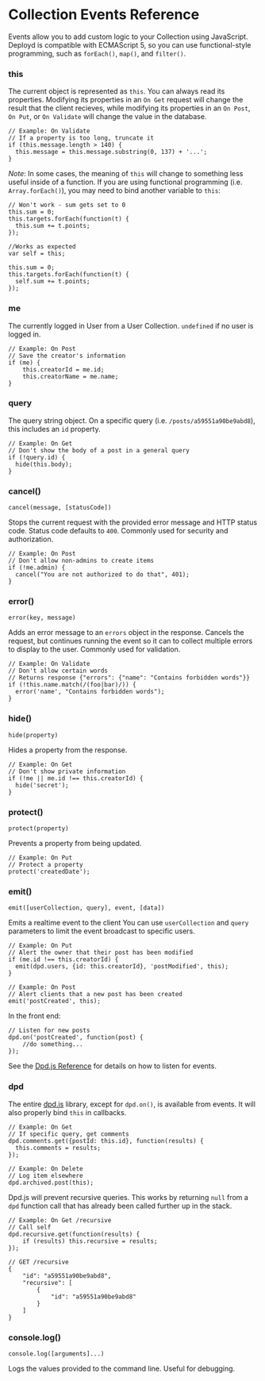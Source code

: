 # Collection Events Reference

Events allow you to add custom logic to your Collection using JavaScript. Deployd is compatible with ECMAScript 5, so you can use functional-style programming, such as `forEach()`, `map()`, and `filter()`.

### this

The current object is represented as `this`. You can always read its properties. Modifying its properties in an `On Get` request will change the result that the client recieves, while modifying its properties in an `On Post`, `On Put`, or `On Validate` will change the value in the database.

    // Example: On Validate
    // If a property is too long, truncate it
    if (this.message.length > 140) {
      this.message = this.message.substring(0, 137) + '...';
    }

*Note*: In some cases, the meaning of `this` will change to something less useful inside of a function. If you are using functional programming (i.e. `Array.forEach()`), you may need to bind another variable to `this`:

    // Won't work - sum gets set to 0
    this.sum = 0;
    this.targets.forEach(function(t) {
      this.sum += t.points;
    });
    
<!--seperate-->

    //Works as expected
    var self = this;

    this.sum = 0;
    this.targets.forEach(function(t) {
      self.sum += t.points;
    });

### me

The currently logged in User from a User Collection. `undefined` if no user is logged in.

    // Example: On Post
    // Save the creator's information
    if (me) {
        this.creatorId = me.id;
        this.creatorName = me.name;
    }
### query

The query string object. On a specific query (i.e. `/posts/a59551a90be9abd8`), this includes an `id` property.

    // Example: On Get
    // Don't show the body of a post in a general query
    if (!query.id) {
      hide(this.body);
    }

### cancel()

    cancel(message, [statusCode])

Stops the current request with the provided error message and HTTP status code. Status code defaults to `400`. Commonly used for security and authorization.

    // Example: On Post
    // Don't allow non-admins to create items
    if (!me.admin) {
      cancel("You are not authorized to do that", 401);
    }

### error()

    error(key, message)

Adds an error message to an `errors` object in the response. Cancels the request, but continues running the event so it can to collect multiple errors to display to the user. Commonly used for validation.

    // Example: On Validate
    // Don't allow certain words
    // Returns response {"errors": {"name": "Contains forbidden words"}}
    if (!this.name.match(/(foo|bar)/)) {
      error('name', "Contains forbidden words");
    }

### hide()

    hide(property)

Hides a property from the response.

    // Example: On Get
    // Don't show private information
    if (!me || me.id !== this.creatorId) {
      hide('secret');
    }

### protect()

    protect(property)

Prevents a property from being updated.

    // Example: On Put
    // Protect a property
    protect('createdDate');

### emit()

    emit([userCollection, query], event, [data])

Emits a realtime event to the client
You can use `userCollection` and `query` parameters to limit the event broadcast to specific users.

    // Example: On Put
    // Alert the owner that their post has been modified
    if (me.id !== this.creatorId) {
      emit(dpd.users, {id: this.creatorId}, 'postModified', this); 
    } 

<!--seperate-->

    // Example: On Post
    // Alert clients that a new post has been created
    emit('postCreated', this);

In the front end:

    // Listen for new posts
    dpd.on('postCreated', function(post) {
        //do something...
    });

See the [Dpd.js Reference](/docs/reference/dpdjs.html#docs-realtime) for details on how to listen for events.

### dpd

The entire [dpd.js](/docs/reference/dpdjs.html) library, except for `dpd.on()`, is available from events. It will also properly bind `this` in callbacks.

    // Example: On Get
    // If specific query, get comments
    dpd.comments.get({postId: this.id}, function(results) {
      this.comments = results;
    });

<!--seperate-->

    // Example: On Delete
    // Log item elsewhere
    dpd.archived.post(this);

Dpd.js will prevent recursive queries. This works by returning `null` from a `dpd` function call that has already been called further up in the stack.

    // Example: On Get /recursive
    // Call self
    dpd.recursive.get(function(results) {
        if (results) this.recursive = results;
    });

<!--seperate-->

    // GET /recursive
    {
        "id": "a59551a90be9abd8",
        "recursive": [
            {
                "id": "a59551a90be9abd8"    
            }
        ]
    }

### console.log()

    console.log([arguments]...)

Logs the values provided to the command line. Useful for debugging.